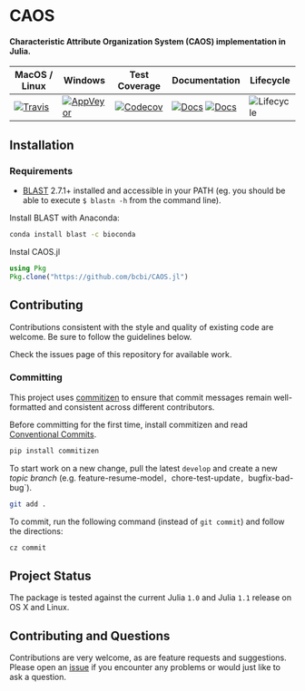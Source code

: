 # CAOS

#### Characteristic Attribute Organization System (CAOS) implementation in Julia.


| MacOS / Linux | Windows | Test Coverage | Documentation | Lifecycle |
| --- | ---- | ------ | ------ | ---- |
|[![Travis](https://img.shields.io/travis/bcbi/CAOS.jl/master.svg?style=flat-square)](https://travis-ci.org/bcbi/CAOS.jl)| [![AppVeyor](https://img.shields.io/appveyor/ci/fernandogelin/CAOS-jl/master.svg?style=flat-square)](https://ci.appveyor.com/project/fernandogelin/caos-jl) | [![Codecov](https://img.shields.io/codecov/c/github/bcbi/CAOS.jl.svg?style=flat-square)](https://codecov.io/gh/bcbi/CAOS.jl/branch/master) | [![Docs](https://img.shields.io/badge/docs-stable-blue.svg?style=flat-square)](https://bcbi.github.io/CAOS.jl/stable) [![Docs](https://img.shields.io/badge/docs-latest-blue.svg?style=flat-square)](https://bcbi.github.io/CAOS.jl/latest) | ![Lifecycle](https://img.shields.io/badge/lifecycle-maturing-blue.svg?style=flat-square) |

## Installation


### Requirements
- [BLAST][blast-url] 2.7.1+ installed and accessible in your PATH (eg. you should be able to execute `$ blastn -h` from the command line).

Install BLAST with Anaconda:

```bash
conda install blast -c bioconda
```

[blast-url]: https://blast.ncbi.nlm.nih.gov/Blast.cgi?CMD=Web&PAGE_TYPE=BlastDocs&DOC_TYPE=Download

Instal CAOS.jl

```julia
using Pkg
Pkg.clone("https://github.com/bcbi/CAOS.jl")
```

## Contributing

Contributions consistent with the style and quality of existing code are
welcome. Be sure to follow the guidelines below.

Check the issues page of this repository for available work.

### Committing


This project uses [commitizen](https://pypi.org/project/commitizen/)
to ensure that commit messages remain well-formatted and consistent
across different contributors.

Before committing for the first time, install commitizen and read
[Conventional
Commits](https://www.conventionalcommits.org/en/v1.0.0-beta.2/).

```bash
pip install commitizen
```

To start work on a new change, pull the latest `develop` and create a
new *topic branch* (e.g. feature-resume-model`,
`chore-test-update`, `bugfix-bad-bug`).

```bash
git add .
```

To commit, run the following command (instead of ``git commit``) and
follow the directions:


```bash
cz commit
```


## Project Status

The package is tested against the current Julia `1.0` and Julia `1.1` release on OS X and Linux.

## Contributing and Questions

Contributions are very welcome, as are feature requests and suggestions. Please open an
[issue][issues-url] if you encounter any problems or would just like to ask a question.

[issues-url]: https://github.com/bcbi/CAOS/issues
